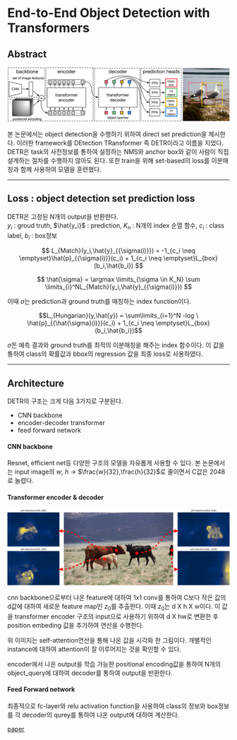 # End-to-End Object Detection with Transformers

## Abstract

<img src="../End-to-End Object Detection with Transformers/image/Fig2.jpeg">

본 논문에서는 object detection을 수행하기 위하여 direct set prediction을 제시한다. 이러한 framework를 DEtection TRansformer 즉 DETR이라고 이름을 지었다. DETR은 task의 사전정보를 통하여 설정하는 NMS와 anchor box와 같이 사람이 직접 설계하는 절차를 수행하지 않아도 된다. 또한 train을 위해 set-based의 loss를 이분매칭과 함께 사용하여 모델을 훈련했다.

---

## Loss : object detection set prediction loss


DETR은 고정된 N개의 output을 반환한다.\
$y_i$ : groud truth, $\hat{y_i}$ : prediction, $K_n$ : N개의 index 순열 함수, $c_i$ : class label, $b_i$ : box정보

$$ L_{Match}(y_i,\hat{y}_{{\sigma(i)}}) = -1_{c_i \neq \emptyset}\hat{p}_{{\sigma(i)}}(c_i) + 1_{c_i \neq \emptyset}L_{box}(b_i,\hat{b_i}) $$

$$ \hat{\sigma} = \argmax \limits_{\sigma \in K_N} \sum \limits_{i}^NL_{Match}(y_i,\hat{y}_{{\sigma(i)}}) $$

이때 $\sigma$는 prediction과 ground truth를 매칭하는 index function이다.

```math
L_{Hungarian}(y,\hat{y}) = \sum\limits_{i=1}^N -log \ \hat{p}_{{\hat{\sigma}(i)}}(c_i) + 1_{c_i \neq \emptyset}L_{box}(b_i,\hat{b_i})
```

$\hat{\sigma}$은 예측 결과와 ground truth를 최적의 이분매칭을 해주는 index 함수이다. 이 값을 통하여 class의 확률값과 bbox의 regression 값을 최종 loss로 
사용하였다.

---

## Architecture 
DETR의 구조는 크게 다음 3가지로 구분된다. 
- CNN backbone
- encoder-decoder transformer
- feed forward network

#### CNN backbone
Resnet, efficient net등 다양한 구조의 모델을 자유롭게 사용할 수 있다.
본 논문에서는 input image의 $w$, $h$ -> $\frac{w}{32},\frac{h}{32}$로 줄이면서 C값은 2048로 늘렸다.

#### Transformer encoder & decoder

<img src="../End-to-End Object Detection with Transformers/image/Fig3.jpeg">

cnn backbone으로부터 나온 feature에 대하여 1x1 conv를 통하여 C보다 작은 값의 d값에 대하여 새로운 feature map인 $z_0$를 추출한다. 이때 $z_0$는 d X h X w이다. 이 값을 transformer encoder 구조의 input으로 사용하기 위하여 d X hw로 변환한 후 position embeding 값을 추가하여 연산을 수행한다.

위 이미지는 self-attention연산을 통해 나온 값을 시각화 한 그림이다. 개별적인 instance에 대하여 attention이 잘 이루어지는 것을 확인할 수 있다.

encoder에서 나온 output을 학습 가능한 positional encoding값을 통하여 N개의 object_query에 대하여 decoder를 통하여 output을 반환한다.

#### Feed Forward network
최종적으로 fc-layer와 relu activation function을 사용하여 class의 정보와 box정보를 각 decoder의 qurey를 통하여 나온 output에 대하여 계산한다.

[paper](https://arxiv.org/abs/2005.12872)
